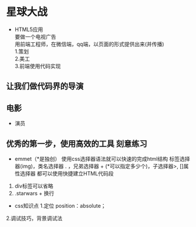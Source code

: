 # 星球大战
- HTML5应用<br/>
    要做一个电视广告 <br/>
    用前端工程师，在微信端，qq端，以页面的形式提供出来(并传播)<br/>
1.策划<br/>
2.美工<br/>
3.前端使用代码实现<br/>
## 让我们做代码界的导演

## 电影
- 演员

## 优秀的第一步，使用高效的工具 刻意练习
- emmet（*是独创）
使用css选择器语法就可以快速的完成html结构
标签选择器(img)，类名选择器 . ，兄弟选择器 + (*可以指定多少个)，子选择器>, []属性选择器 都可以使用快捷建立HTML代码段
1. div标签可以省略
2. .starwars + 换行 

- css知识点
1.定位
position：absolute；

2.调试技巧，背景调试法